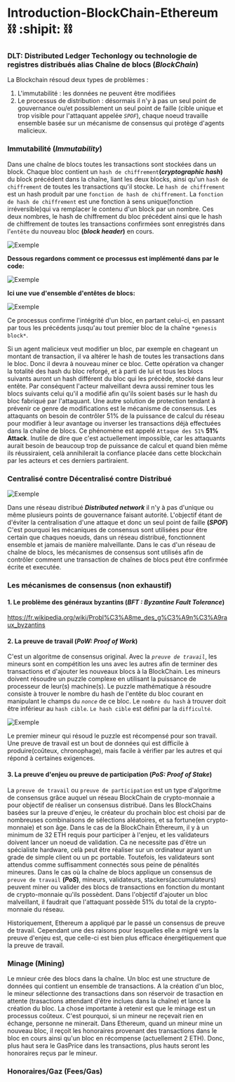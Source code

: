 # Introduction-BlockChain-Ethereum  :chains: :shipit: :chains:

###  __DLT: Distributed Ledger Techonlogy ou technologie de registres distribués alias Chaîne de blocs (*BlockChain*)__

La Blockchain résoud deux types de problèmes : 

1. L'immutabilité : les données ne peuvent être modifiées
2. Le processus de distribution : désormais il n'y à pas un seul point de gouvernance ou/et possiblement un seul point de faille (cible unique et trop visible pour l'attaquant appelée *`SPOF`*), chaque noeud travaille ensemble basée sur un mécanisme de consensus qui protège d'agents malicieux.

### __Immutabilité (*Immutability*)__

Dans une chaîne de blocs toutes les transactions sont stockées dans un block. Chaque bloc contient un `hash de chiffrement`__(*cryptographic hash*)__ du block précédent dans la chaîne, liant les deux blocks, ainsi qu'un `hash de chiffrement` de toutes les transactions qu'il stocke.
Le `hash de chiffrement` est un hash produit par une `fonction de hash de chiffrement`.
La `fonction de hash de chiffrement` est une fonction à sens unique(fonction irréversible)qui va remplacer le contenu d'un block par un nombre.
Ces deux nombres, le hash de chiffrement du bloc précédent ainsi que le hash de chiffrement de toutes les transactions confirmées sont enregistrés dans l'`entête` du  nouveau bloc __(*block header*)__ en cours.


 ![Exemple](https://raw.githubusercontent.com/AbsoluteVirtueXI/alyra-courses/master/res/blockchain.jpeg)
 
 __Dessous regardons comment ce processus est implémenté dans par le code:__
 
 ![Exemple](https://raw.githubusercontent.com/AbsoluteVirtueXI/alyra-courses/master/res/codeview.jpg)
 
 __Ici une vue d'ensemble d'entêtes de blocs:__
 
 ![Exemple](https://raw.githubusercontent.com/AbsoluteVirtueXI/alyra-courses/master/res/blockheader.png)
 
 Ce processus confirme l'intégrité d'un bloc, en partant celui-ci, en passant par tous les précédents jusqu'au tout premier bloc de la chaîne `*genesis block*`.
 
 Si un agent malicieux veut modifier un bloc, par exemple en chageant un montant de transaction, il va altérer le hash de toutes les transactions dans le bloc. Donc il devra à nouveau miner ce bloc. Cette opération va changer la totalité des hash du bloc reforgé, et à parti de lui et tous les blocs suivants auront un hash différent du bloc qui les précède, stocké dans leur entête. Par conséquent l'acteur malveillant devra aussi reminer tous les blocs suivants celui qu'il a modifié afin qu'ils soient basés sur le hash du bloc fabriqué par l'attaquant.
 Une autre solution de protection tendant à prévenir ce genre de modifications est le mécanisme de consensus. Les attaquants on besoin de contrôler 51% de la puissance de calcul du réseau pour modifier à leur avantage ou inverser les transactions déjà effectuées dans la chaîne de blocs. Ce phénomène est appelé `Attaque des 51%` __51% Attack__. Inutile de dire que c'est actuellement impossible, car les attaquants aurait besoin de beaucoup trop de puissance de calcul et quand bien même ils réussiraient, celà annihilerait la confiance placée dans cette blockchain par les acteurs et ces derniers partiraient.
 

### __Centralisé contre Décentralisé contre Distribué__

![Exemple](https://raw.githubusercontent.com/AbsoluteVirtueXI/alyra-courses/master/res/CDD.png)

 Dans une réseau distribué __*Distributed network*__ il n'y à pas d'unique ou même plusieurs points de gouvernance faisant autorité. L'objectif étant de d'éviter la centralisation d'une attaque et donc un seul point de faille __(*SPOF*)__ C'est pourquoi les mécaniques de consensus sont utilisées pour être certain que chaques noeuds, dans un réseau distribué, fonctionnent ensemble et jamais de manière malveillante.
 Dans le cas d'un réseau de chaîne de blocs, les mécanismes de consensus sont utilisés afin de contrôler comment une transaction de chaînes de blocs peut être confirmée écrite et executée.


### __Les mécanismes de consensus__ (non exhaustif)
 
#### 1. Le problème des généraux byzantins (*BFT :  Byzantine Fault Tolerance*)

https://fr.wikipedia.org/wiki/Probl%C3%A8me_des_g%C3%A9n%C3%A9raux_byzantins


#### 2. La preuve de travail __(*PoW: Proof of Work*)__

C'est un algoritme de consensus original. Avec la *`preuve de travail`*, les mineurs sont en compétition les uns avec les autres afin de terminer des transactions et d'ajouter les nouveaux blocs à la BlockChain.
Les mineurs doivent résoudre un puzzle complexe en utilisant la puissance de processeur de leur(s) machine(s).
Le puzzle mathématique à résoudre consiste à trouver le nombre du hash de l'entête du bloc courant en manipulant le champs du *`nonce`* de ce bloc.
Le `nombre du hash` à trouver doit être inférieur au `hash cible`. `Le hash cible` est défini par la `difficulté`.

![Exemple](https://raw.githubusercontent.com/AbsoluteVirtueXI/alyra-courses/master/res/bitcoin_block_hashing.jpg)

Le premier mineur qui résoud le puzzle est récompensé pour son travail.
Une preuve de travail est un bout de données qui est difficile à produire(coûteux, chronophage), mais facile à vérifier par les autres et qui répond à certaines exigences.

#### 3. La preuve d'enjeu ou preuve de participation __(*PoS: Proof of Stake*)__

La `preuve de travail` ou `preuve de participation` est un type d'algoritme de consensus grâce auquel un réseau BlockChain de crypto-monnaie a pour objectif de réaliser un consensus distribué. Dans les BlockChains basées sur la preuve d'enjeu, le créateur du prochain bloc est choisi par de nombreuses combinaisons de sélections aléatoires, et sa fortune(en crypto-monnaie) et son âge. Dans le cas de la BlockChain Ethereum, il y à un minimum de 32 ETH requis pour participer à l'enjeu, et les validateurs doivent lancer un noeud de validation. Ca ne necessite pas d'être un spécialiste hardware, celà peut être réaliser sur un ordinateur ayant un grade de simple client ou un pc portable. Toutefois, les validateurs sont attendus comme suffisamment connectés sous peine de pénalités mineures.
Dans le cas où la chaîne de blocs applique un consensus de `preuve de travail` __(*PoS*)__, mineurs, validateurs, stackers(accumulateurs) peuvent miner ou valider des blocs de transactions en fonction du montant de crypto-monnaie qu'ils possèdent.
Dans l'objectif d'ajouter un bloc malveillant, il faudrait que l'attaquant possède 51% du total de la crypto-monnaie du réseau.

Historiquement, Ethereum a appliqué par le passé un consensus de preuve de travail. Cependant une des raisons pour lesquelles elle a migré vers la preuve d'enjeu est, que celle-ci est bien plus efficace énergétiquement que la preuve de travail.


### __Minage__ (Mining)

Le mnieur crée des blocs dans la chaîne.
Un bloc est une structure de données qui contient un ensemble de transactions. A la création d'un bloc, le mineur sélectionne des transactions dans son réservoir de trasaction en attente (trasactions attendant d'être inclues dans la chaîne) et lance la création du bloc.
La chose importante à retenir est que le minage est un processus coûteux. C'est pourquoi, si un mineur ne reçevait rien en échange, personne ne minerait. Dans Ethereum, quand un mineur mine un nouveau bloc, il reçoit les honoraires provenant des transactions dans le bloc en cours ainsi qu'un bloc en récompense (actuellement 2 ETH). Donc, plus haut sera le GasPrice dans les transactions, plus hauts seront les honoraires reçus par le mineur.


### __Honoraires/Gaz__ (Fees/Gas)












 
 
 
 
